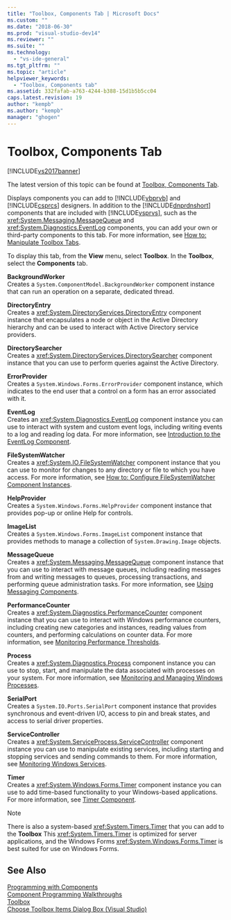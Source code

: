 ```yaml
---
title: "Toolbox, Components Tab | Microsoft Docs"
ms.custom: ""
ms.date: "2018-06-30"
ms.prod: "visual-studio-dev14"
ms.reviewer: ""
ms.suite: ""
ms.technology: 
  - "vs-ide-general"
ms.tgt_pltfrm: ""
ms.topic: "article"
helpviewer_keywords: 
  - "Toolbox, Components tab"
ms.assetid: 332fafab-a763-4244-b388-15d1b5b5cc04
caps.latest.revision: 19
author: "kempb"
ms.author: "kempb"
manager: "ghogen"
---
```

# Toolbox, Components Tab
[!INCLUDE[vs2017banner](../../includes/vs2017banner.md)]

The latest version of this topic can be found at [Toolbox, Components Tab](https://docs.microsoft.com/visualstudio/ide/reference/toolbox-components-tab).  
  
  
Displays components you can add to [!INCLUDE[vbprvb](../../includes/vbprvb-md.md)] and [!INCLUDE[csprcs](../../includes/csprcs-md.md)] designers. In addition to the [!INCLUDE[dnprdnshort](../../includes/dnprdnshort-md.md)] components that are included with [!INCLUDE[vsprvs](../../includes/vsprvs-md.md)], such as the <xref:System.Messaging.MessageQueue> and <xref:System.Diagnostics.EventLog> components, you can add your own or third-party components to this tab. For more information, see [How to: Manipulate Toolbox Tabs](http://msdn.microsoft.com/en-us/21285050-cadd-455a-b1f5-a2289a89c4db).  
  
 To display this tab, from the **View** menu, select **Toolbox**. In the **Toolbox**, select the **Components** tab.  
  
 **BackgroundWorker**  
 Creates a `System.ComponentModel.BackgroundWorker` component instance that can run an operation on a separate, dedicated thread.  
  
 **DirectoryEntry**  
 Creates a <xref:System.DirectoryServices.DirectoryEntry> component instance that encapsulates a node or object in the Active Directory hierarchy and can be used to interact with Active Directory service providers.  
  
 **DirectorySearcher**  
 Creates a <xref:System.DirectoryServices.DirectorySearcher> component instance that you can use to perform queries against the Active Directory.  
  
 **ErrorProvider**  
 Creates a `System.Windows.Forms.ErrorProvider` component instance, which indicates to the end user that a control on a form has an error associated with it.  
  
 **EventLog**  
 Creates an <xref:System.Diagnostics.EventLog> component instance you can use to interact with system and custom event logs, including writing events to a log and reading log data. For more information, see [Introduction to the EventLog Component](http://msdn.microsoft.com/en-us/a2ba4f28-4b1a-435e-99ef-51b28e21f805).  
  
 **FileSystemWatcher**  
 Creates a <xref:System.IO.FileSystemWatcher> component instance that you can use to monitor for changes to any directory or file to which you have access. For more information, see [How to: Configure FileSystemWatcher Component Instances](http://msdn.microsoft.com/en-us/2e628234-4951-4135-8a86-28b924070d50).  
  
 **HelpProvider**  
 Creates a `System.Windows.Forms.HelpProvider` component instance that provides pop-up or online Help for controls.  
  
 **ImageList**  
 Creates a `System.Windows.Forms.ImageList` component instance that provides methods to manage a collection of `System.Drawing.Image` objects.  
  
 **MessageQueue**  
 Creates a <xref:System.Messaging.MessageQueue> component instance that you can use to interact with message queues, including reading messages from and writing messages to queues, processing transactions, and performing queue administration tasks. For more information, see [Using Messaging Components](http://msdn.microsoft.com/en-us/922dbac7-26f0-4e39-b666-ccfc184793d7).  
  
 **PerformanceCounter**  
 Creates a <xref:System.Diagnostics.PerformanceCounter> component instance that you can use to interact with Windows performance counters, including creating new categories and instances, reading values from counters, and performing calculations on counter data. For more information, see [Monitoring Performance Thresholds](http://msdn.microsoft.com/en-us/b8b44a55-31d0-4b45-9517-8c1b1e4fdc91).  
  
 **Process**  
 Creates a <xref:System.Diagnostics.Process> component instance you can use to stop, start, and manipulate the data associated with processes on your system. For more information, see [Monitoring and Managing Windows Processes](http://msdn.microsoft.com/en-us/a86bd4c1-b92c-49a0-8f32-61d67837b45e).  
  
 **SerialPort**  
 Creates a `System.IO.Ports.SerialPort` component instance that provides synchronous and event-driven I/O, access to pin and break states, and access to serial driver properties.  
  
 **ServiceController**  
 Creates a <xref:System.ServiceProcess.ServiceController> component instance you can use to manipulate existing services, including starting and stopping services and sending commands to them. For more information, see [Monitoring Windows Services](http://msdn.microsoft.com/en-us/4542ee3f-e052-4cb9-8726-58e9420de222).  
  
 **Timer**  
 Creates a <xref:System.Windows.Forms.Timer> component instance you can use to add time-based functionality to your Windows-based applications. For more information, see [Timer Component](../Topic/Timer%20Component%20\(Windows%20Forms\).md).  
  
> [!NOTE]
>  There is also a system-based <xref:System.Timers.Timer> that you can add to the **Toolbox** This <xref:System.Timers.Timer> is optimized for server applications, and the Windows Forms <xref:System.Windows.Forms.Timer> is best suited for use on Windows Forms.  
  
## See Also  
 [Programming with Components](../Topic/Programming%20with%20Components.md)   
 [Component Programming Walkthroughs](../Topic/Component%20Programming%20Walkthroughs.md)   
 [Toolbox](../../ide/reference/toolbox.md)   
 [Choose Toolbox Items Dialog Box (Visual Studio)](http://msdn.microsoft.com/en-us/bd07835f-18a8-433e-bccc-7141f65263bb)



